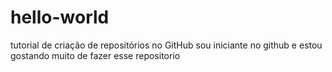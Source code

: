 # hello-world
tutorial de criação de repositórios no GitHub
sou iniciante no github e estou gostando muito de fazer esse repositorio
